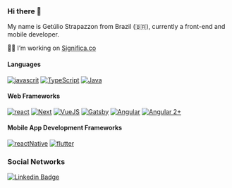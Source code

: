 ### Hi there 👋

My name is Getúlio Strapazzon from Brazil (🇧🇷), currently a front-end and mobile developer.

👨‍💻 I’m  working on [Significa.co](https://significa.co/)

#### Languages
[![javascrit](https://img.shields.io/badge/-JavaScript-f2e05a)](https://developer.mozilla.org/pt-BR/docs/Aprender/JavaScript)
[![TypeScript](https://img.shields.io/badge/-TypeScript-blue)](https://www.typescriptlang.org/)
[![Java](https://img.shields.io/badge/-Java-c3002f)](https://www.java.com/pt_BR/download/faq/develop.xml)

#### Web Frameworks
[![react](https://img.shields.io/badge/-React-61dbfb)](https://reactjs.org/docs/getting-started.html)
[![Next](https://img.shields.io/badge/-Next-37b47f)](https://nextjs.org/)
[![VueJS](https://img.shields.io/badge/-VuesJS-41b884)](https://vuejs.org/)
[![Gatsby](https://img.shields.io/badge/-Gatsby-673399)](https://www.gatsbyjs.org/)
[![Angular](https://img.shields.io/badge/-AngularJS-c3002f)](https://angularjs.org/)
[![Angular 2+](https://img.shields.io/badge/-Angular2+-c3002f)](https://angular.io/)

#### Mobile App Development Frameworks
[![reactNative](https://img.shields.io/badge/-ReactNative-61dbfb)](https://reactnative.dev/)
[![flutter](https://img.shields.io/badge/-Flutter-blue)](https://flutter.dev/)

### Social Networks
[![Linkedin Badge](https://img.shields.io/badge/-LinkedIn-blue?style=flat-square&logo=Linkedin&logoColor=white&link=https://www.linkedin.com/in/strapazzon)](https://www.linkedin.com/in/strapazzon/)

